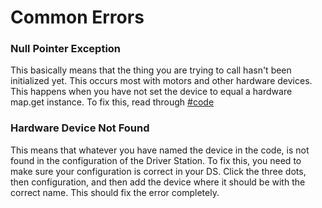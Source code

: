 # Common Errors

### Null Pointer Exception

This basically means that the thing you are trying to call hasn't been initialized yet. This occurs most with motors and other hardware devices. This happens when you have not set the device to equal a hardware map.get instance. To fix this, read through [#code](coding.md#code "mention")

### Hardware Device Not Found

This means that whatever you have named the device in the code, is not found in the configuration of the Driver Station. To fix this, you need to make sure your configuration is correct in your DS. Click the three dots, then configuration, and then add the device where it should be with the correct name. This should fix the error completely.

